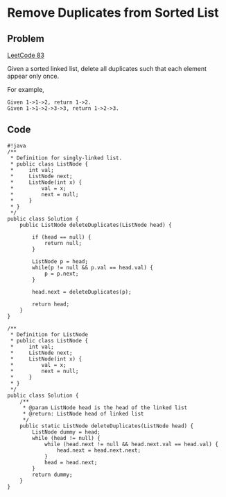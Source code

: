 Remove Duplicates from Sorted List
===


Problem
-------
[LeetCode 83](https://oj.leetcode.com/problems/remove-duplicates-from-sorted-list/)

Given a sorted linked list, delete all duplicates such that each element appear only once.

For example,

    Given 1->1->2, return 1->2.
    Given 1->1->2->3->3, return 1->2->3.

Code
----

    #!java
    /**
     * Definition for singly-linked list.
     * public class ListNode {
     *     int val;
     *     ListNode next;
     *     ListNode(int x) {
     *         val = x;
     *         next = null;
     *     }
     * }
     */
    public class Solution {
        public ListNode deleteDuplicates(ListNode head) {

            if (head == null) {
                return null;
            }

            ListNode p = head;
            while(p != null && p.val == head.val) {
                p = p.next;
            }

            head.next = deleteDuplicates(p);

            return head;
        }
    }

    /**
     * Definition for ListNode
     * public class ListNode {
     *     int val;
     *     ListNode next;
     *     ListNode(int x) {
     *         val = x;
     *         next = null;
     *     }
     * }
     */
    public class Solution {
        /**
         * @param ListNode head is the head of the linked list
         * @return: ListNode head of linked list
         */
        public static ListNode deleteDuplicates(ListNode head) { 
            ListNode dummy = head;
            while (head != null) {
                while (head.next != null && head.next.val == head.val) {
                    head.next = head.next.next;
                }
                head = head.next;
            }
            return dummy;
        }  
    }